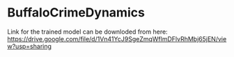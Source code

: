# BuffaloCrimeDynamics

Link for the trained model can be downloded from here: https://drive.google.com/file/d/1Vn41YcJ9SgeZmqWflmDFlvRhMbj65jEN/view?usp=sharing
